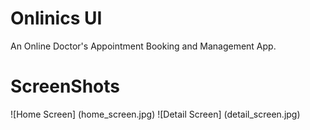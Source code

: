 # Onlinics UI

 An Online Doctor's Appointment Booking and Management App.

# ScreenShots

![Home Screen] (home_screen.jpg)
![Detail Screen] (detail_screen.jpg)
